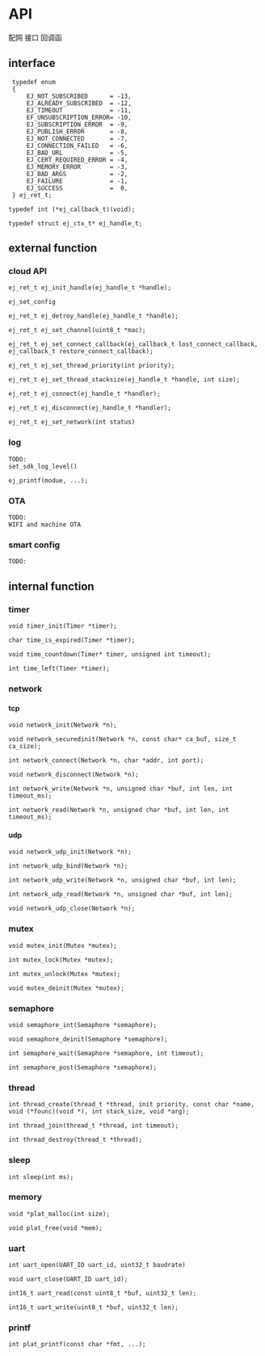 # API

配网 接口 回调函

## interface

```
 typedef enum
 {
     EJ_NOT_SUBSCRIBED      = -13,
     EJ_ALREADY_SUBSCRIBED  = -12,
     EJ_TIMEOUT             = -11,
     EF_UNSUBSCRIPTION_ERROR= -10,
     EJ_SUBSCRIPTION_ERROR  = -9,
     EJ_PUBLISH_ERROR       = -8,
     EJ_NOT_CONNECTED       = -7,
     EJ_CONNECTION_FAILED   = -6,
     EJ_BAD_URL             = -5,
     EJ_CERT_REQUIRED_ERROR = -4,
     EJ_MEMORY_ERROR        = -3,
     EJ_BAD_ARGS            = -2,
     EJ_FAILURE             = -1,
     EJ_SUCCESS             =  0,
 } ej_ret_t;

```

```
typedef int (*ej_callback_t)(void);
```

```
typedef struct ej_ctx_t* ej_handle_t;
```

## external function

### cloud API

```
ej_ret_t ej_init_handle(ej_handle_t *handle);
```

```
ej_set_config
```


```
ej_ret_t ej_detroy_handle(ej_handle_t *handle);
```

```
ej_ret_t ej_set_channel(uint8_t *mac);
```

```
ej_ret_t ej_set_connect_callback(ej_callback_t lost_connect_callback, ej_callback_t restore_connect_callback);
```

```
ej_ret_t ej_set_thread_priority(int priority);
```

```
ej_ret_t ej_set_thread_stacksize(ej_handle_t *handle, int size);
```

```
ej_ret_t ej_connect(ej_handle_t *handler);
```

```
ej_ret_t ej_disconnect(ej_handle_t *handler);
```

```
ej_ret_t ej_set_network(int status)
```

### log 

```
TODO:
set_sdk_log_level()

ej_printf(modue, ...);

```

### OTA

```
TODO:
WIFI and machine OTA
```

### smart config

```
TODO:
```

## internal function

### timer

```
void timer_init(Timer *timer);
```

```
char time_is_expired(Timer *timer);
```

```
void time_countdown(Timer* timer, unsigned int timeout);
```

```
int time_left(Timer *timer);
```

### network

#### tcp

```
void network_init(Network *n);
```

```
void network_securedinit(Network *n, const char* ca_buf, size_t ca_size);
```

```
int network_connect(Network *n, char *addr, int port);
```

```
void network_disconnect(Network *n);
```

```
int network_write(Network *n, unsigned char *buf, int len, int timeout_ms);
```

```
int network_read(Network *n, unsigned char *buf, int len, int timeout_ms);
```

#### udp

```
void network_udp_init(Network *n);
```

```
int network_udp_bind(Network *n);
```

```
int network_udp_write(Network *n, unsigned char *buf, int len);
```

```
int network_udp_read(Network *n, unsigned char *buf, int len);
```

```
void network_udp_close(Network *n);
```

### mutex

```
void mutex_init(Mutex *mutex);
```

```
int mutex_lock(Mutex *mutex);
```

```
int mutex_unlock(Mutex *mutex);
```

```
void mutex_deinit(Mutex *mutex);
```

### semaphore

```
void semaphore_int(Semaphore *semaphore);
```

```
void semaphore_deinit(Semaphore *semaphore);
```

```
int semaphore_wait(Semaphore *semaphore, int timeout);
```

```
int semaphore_post(Semaphore *semaphore);
```

### thread

```
int thread_create(thread_t *thread, init priority, const char *name, void (*founc)(void *), int stack_size, void *arg);
```

```
int thread_join(thread_t *thread, int timeout);
```

```
int thread_destroy(thread_t *thread);
```

### sleep

```
int sleep(int ms);
```

### memory

```
void *plat_malloc(int size);
```

```
void plat_free(void *mem); 
```

### uart

```
int uart_open(UART_ID uart_id, uint32_t baudrate)
```

```
void uart_close(UART_ID uart_id);
```

```
int16_t uart_read(const uint8_t *buf, uint32_t len);
```

```
int16_t uart_write(uint8_t *buf, uint32_t len);
```

### printf

```
int plat_printf(const char *fmt, ...);
```
